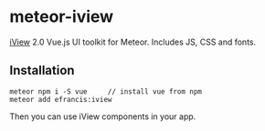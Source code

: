 # meteor-iview

[iView](https://www.iviewui.com/) 2.0 Vue.js UI toolkit for Meteor. Includes JS, CSS and fonts.

## Installation

```
meteor npm i -S vue     // install vue from npm
meteor add efrancis:iview
```

Then you can use iView components in your app.